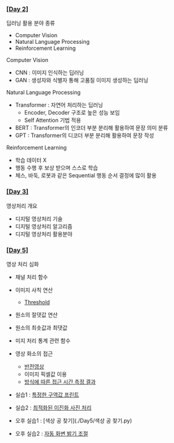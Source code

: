 ### [[Day 2]](./Day2/Day2.md)
딥러닝 활용 분야 종류

- Computer Vision
- Natural Language Processing
- Reinforcement Learning


Computer Vision

- CNN : 이미지 인식하는 딥러닝
- GAN : 생성자와 식별자 통해 고품질 이미지 생성하는 딥러닝

Natural Language Processing

- Transformer : 자연어 처리하는 딥러닝
    - Encoder, Decoder 구조로 높은 성능 보임
    - Self Attention 기법 적용
- BERT : Transformer의 인코더 부분 분리해 활용하여 문장 의미 분류
- GPT : Transformer의 디코더 부분 분리해 활용하여 문장 작성


Reinforcement Learning

- 학습 데이터 X
- 행동 수행 후 보상 받으며 스스로 학습
- 체스, 바둑, 로봇과 같은 Sequential 행동 순서 결정에 많이 활용

### [[Day 3]](./Day3/Day3.md)
영상처리 개요

- 디지털 영상처리 기술
- 디지털 영상처리 알고리즘
- 디지털 영상처리 활용분야



### [[Day 5]](./Day5/Day5.md)
영상 처리 심화

- 채널 처리 함수
- 이미지 사칙 연산
    -  [Threshold](./Day5/day5_1.py)
- 원소의 절댓값 연산
- 원소의 최솟값과 최댓값
- 미지 처리 통계 관련 함수
- 영상 화소의 접근
    - [반전영상](./Day5/day5_2.py)
    - 이미지 픽셀값 이용
    - [방식에 따른 접근 시간 측정 결과](./Day5/day5_3.py)

- 실습1 : [특정한 구역값 프린트](./Day5/day5_4.py)
- 실습2 : [최적화된 이진화 사진 처리](./Day5/day5_5_find_my_binarization_method.ipynb)
- 오후 실습1 : [색상 공 찾기](./Day5/색상 공 찾기.py)
- 오후 실습2 : [자동 화변 밝기 조절](./Day5/영상밝기조절.py)
